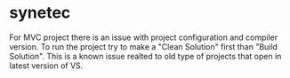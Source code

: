 # synetec
For MVC project there is an issue with project configuration and compiler version.
To run the project try to make a "Clean Solution" first than "Build Solution".
This is a known issue realted to old type of projects that open in latest version of VS.

